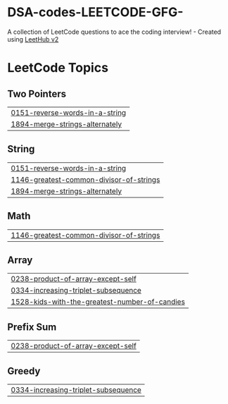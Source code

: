 # DSA-codes-LEETCODE-GFG-
A collection of LeetCode questions to ace the coding interview! - Created using [LeetHub v2](https://github.com/arunbhardwaj/LeetHub-2.0)

<!---LeetCode Topics Start-->
# LeetCode Topics
## Two Pointers
|  |
| ------- |
| [0151-reverse-words-in-a-string](https://github.com/Krishnasharma07/DSA-codes-LEETCODE-GFG-/tree/master/0151-reverse-words-in-a-string) |
| [1894-merge-strings-alternately](https://github.com/Krishnasharma07/DSA-codes-LEETCODE-GFG-/tree/master/1894-merge-strings-alternately) |
## String
|  |
| ------- |
| [0151-reverse-words-in-a-string](https://github.com/Krishnasharma07/DSA-codes-LEETCODE-GFG-/tree/master/0151-reverse-words-in-a-string) |
| [1146-greatest-common-divisor-of-strings](https://github.com/Krishnasharma07/DSA-codes-LEETCODE-GFG-/tree/master/1146-greatest-common-divisor-of-strings) |
| [1894-merge-strings-alternately](https://github.com/Krishnasharma07/DSA-codes-LEETCODE-GFG-/tree/master/1894-merge-strings-alternately) |
## Math
|  |
| ------- |
| [1146-greatest-common-divisor-of-strings](https://github.com/Krishnasharma07/DSA-codes-LEETCODE-GFG-/tree/master/1146-greatest-common-divisor-of-strings) |
## Array
|  |
| ------- |
| [0238-product-of-array-except-self](https://github.com/Krishnasharma07/DSA-codes-LEETCODE-GFG-/tree/master/0238-product-of-array-except-self) |
| [0334-increasing-triplet-subsequence](https://github.com/Krishnasharma07/DSA-codes-LEETCODE-GFG-/tree/master/0334-increasing-triplet-subsequence) |
| [1528-kids-with-the-greatest-number-of-candies](https://github.com/Krishnasharma07/DSA-codes-LEETCODE-GFG-/tree/master/1528-kids-with-the-greatest-number-of-candies) |
## Prefix Sum
|  |
| ------- |
| [0238-product-of-array-except-self](https://github.com/Krishnasharma07/DSA-codes-LEETCODE-GFG-/tree/master/0238-product-of-array-except-self) |
## Greedy
|  |
| ------- |
| [0334-increasing-triplet-subsequence](https://github.com/Krishnasharma07/DSA-codes-LEETCODE-GFG-/tree/master/0334-increasing-triplet-subsequence) |
<!---LeetCode Topics End-->